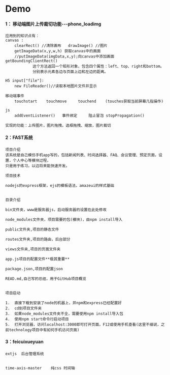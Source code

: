 # Demo


####	1： 移动端图片上传裁切功能---phone_loadimg

	应用到的知识点有：
	canvas :
		clearRect() //清除画布   drawImage() //图片    
		getImageData(x,y,w,h) 获取canvas中的画面
		//putImageData(imgData,x,y);向canvas中添加画面    getBoundingClientRect()
				这个方法返回一个矩形对象，包含四个属性：left、top、right和bottom。
				分别表示元素各边与页面上边和左边的距离。

	H5 input["file"]:
		new FileReader()//读取本地图片文件并显示

	移动端事件
		touchstart    touchmove     touchend    (touches获取当前屏幕几指操作)

	js
		addEventListener()   事件绑定     阻止冒泡 stopPropagation()

	实现的功能：上传图片，图片拖拽，选框拖拽、缩放，图片裁切

####	2：FAST系统


	项目介绍
	该系统是自己模仿手机app写的，包括新闻列表、时间选择器、FAQ、会议管理、预定页面，设置，个人中心等模块过程，
	只是用于练习，以边将来能快速开发。

  <!-- 项目页面 -->

<!-- 
###			首页样式       __________________________________________个人中心样式_________________####


<img src="https://i.loli.net/2017/09/07/59b0bc6b8265c.jpg" width="50%" /><img src="https://i.loli.net/2017/09/07/59b0bc6b47514.jpg" width="50%" />




###		修改密码样式(登陆后用户修改)_______________________________________倒计时验证码



<img src="https://i.loli.net/2017/09/08/59b2599628cb5.png" width="50%" /><img src="https://i.loli.net/2017/09/19/59c0f847d4c80.png" width="50%" />

###		新闻列表________________________________________________________新闻详情



<img src="https://i.loli.net/2017/09/08/59b259963a213.jpg" width="50%" /><img src="https://i.loli.net/2017/09/08/59b259962a67a.jpg" width="50%" />

###		通知列表________________________________________________________通知详情

<img src="https://i.loli.net/2017/09/08/59b259963d825.jpg" width="50%" /><img src="https://i.loli.net/2017/09/08/59b25995e99d3.jpg" width="50%" />



###		招聘列表________________________________________________________招聘详情

<img src="https://i.loli.net/2017/09/08/59b259961d1a0.jpg" width="50%" /><img src="https://i.loli.net/2017/09/08/59b25995d865b.jpg" width="50%" />

###		考勤列表________________________________________________________考勤详情

<img src="https://i.loli.net/2017/09/19/59c0f8482b261.png" width="50%" /><img src="https://ooo.0o0.ooo/2017/09/19/59c0f847cbab1.png" width="50%" />

###		审批历史________________________________________________________钱包

<img src="https://i.loli.net/2017/09/19/59c0f848440d8.png" width="50%" /><img src="https://i.loli.net/2017/09/19/59c0f8490a2ba.png" width="50%" />

###		日报主页________________________________________________________日期选择

<img src="https://i.loli.net/2017/09/27/59cb339ea4c3d.png" width="50%" /><img src="https://i.loli.net/2017/09/27/59cb339e6a11b.png" width="50%" />

###		日报编辑________________________________________________________日报编辑2

<img src="https://i.loli.net/2017/09/29/59cda39442831.jpg" width="50%" /><img src="https://i.loli.net/2017/09/29/59cda39447c65.png" width="50%" />

###		FAQ主页______________________________________________________FAQ

<img src="https://i.loli.net/2017/09/29/59cda3944179a.jpg" width="50%" /><img src="https://i.loli.net/2017/09/29/59cda39441b0c.jpg" width="50%" />

###		FAQ问题详情________________________________________晚餐预定

<img src="https://i.loli.net/2017/09/29/59cda3945c868.jpg" width="50%" /><img src="https://i.loli.net/2017/10/13/59e06914abcd2.jpg" width="50%" />
###		晚餐预定弹框________________________________________取消晚餐预定

<img src="https://i.loli.net/2017/10/13/59e0691517465.jpg" width="50%" /><img src="https://i.loli.net/2017/10/13/59e0691529fe7.jpg" width="50%" />

###		晚餐预定弹框________________________________________取消晚餐预定

<img src="https://i.loli.net/2017/10/24/59eeb41fb367b.jpg" width="50%" /> -->


<!-- 其他页面后续完成 -->




	项目技术

	nodejs的express框架，ejs的模板语法，amazeui的样式基础


	目录介绍

	bin文件夹，www是服务器js，启动服务器的设置在此处修改

	node_modules文件夹，项目需要的包(模块)，由npm install导入

	public文件夹,项目的静态文件

	routes文件夹,项目的路由，后台部分

	views文件夹,项目的页面文件夹

	app.js项目的配置文件**极其重要**

	package.json,项目的配置json

	READ.md,自己写的总结，用于GitHub项目概览


	项目启动

	1.	直接下载到安装了node的机器上，并npm和express已经配置好
	2.	cd到项目文件夹
	3.	如果node_modules文件夹不全，需要使用npm install导入包
	4.	使用npm start命令行启动项目
	5.	打开浏览器，访问localhost:3000即可打开页面，F12或使用手机查看(这里不细说，之前technology项目中有如何手机访问页面)	

####		3：feicuixueyuan  
	extjs  后台管理系统


	time-axis-master    纯css 时间轴
